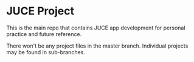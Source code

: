 # JUCE Project

This is the main repo that contains JUCE app development for personal practice and future reference.

There won't be any project files in the master branch. Individual projects may be found in sub-branches.

